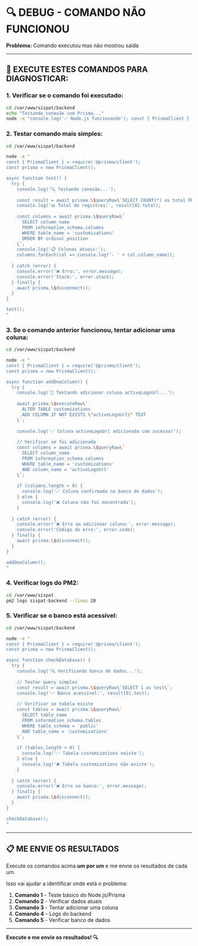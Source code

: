 # 🔍 DEBUG - COMANDO NÃO FUNCIONOU

**Problema:** Comando executou mas não mostrou saída

---

## 🚨 EXECUTE ESTES COMANDOS PARA DIAGNOSTICAR:

### **1. Verificar se o comando foi executado:**
```bash
cd /var/www/sispat/backend
echo "Testando conexão com Prisma..."
node -e "console.log('✅ Node.js funcionando'); const { PrismaClient } = require('@prisma/client'); console.log('✅ Prisma carregado'); const prisma = new PrismaClient(); console.log('✅ Prisma client criado'); prisma.\$disconnect().then(() => console.log('✅ Conexão OK'));"
```

### **2. Testar comando mais simples:**
```bash
cd /var/www/sispat/backend

node -e "
const { PrismaClient } = require('@prisma/client');
const prisma = new PrismaClient();

async function test() {
  try {
    console.log('🔍 Testando conexão...');
    
    const result = await prisma.\$queryRaw\`SELECT COUNT(*) as total FROM customizations\`;
    console.log('📊 Total de registros:', result[0].total);
    
    const columns = await prisma.\$queryRaw\`
      SELECT column_name 
      FROM information_schema.columns 
      WHERE table_name = 'customizations'
      ORDER BY ordinal_position
    \`;
    console.log('📋 Colunas atuais:');
    columns.forEach(col => console.log('- ' + col.column_name));
    
  } catch (error) {
    console.error('❌ Erro:', error.message);
    console.error('Stack:', error.stack);
  } finally {
    await prisma.\$disconnect();
  }
}

test();
"
```

### **3. Se o comando anterior funcionou, tentar adicionar uma coluna:**
```bash
cd /var/www/sispat/backend

node -e "
const { PrismaClient } = require('@prisma/client');
const prisma = new PrismaClient();

async function addOneColumn() {
  try {
    console.log('🔧 Tentando adicionar coluna activeLogoUrl...');
    
    await prisma.\$executeRaw\`
      ALTER TABLE customizations 
      ADD COLUMN IF NOT EXISTS \"activeLogoUrl\" TEXT
    \`;
    
    console.log('✅ Coluna activeLogoUrl adicionada com sucesso!');
    
    // Verificar se foi adicionada
    const columns = await prisma.\$queryRaw\`
      SELECT column_name 
      FROM information_schema.columns 
      WHERE table_name = 'customizations' 
      AND column_name = 'activeLogoUrl'
    \`;
    
    if (columns.length > 0) {
      console.log('✅ Coluna confirmada no banco de dados');
    } else {
      console.log('❌ Coluna não foi encontrada');
    }
    
  } catch (error) {
    console.error('❌ Erro ao adicionar coluna:', error.message);
    console.error('Código do erro:', error.code);
  } finally {
    await prisma.\$disconnect();
  }
}

addOneColumn();
"
```

### **4. Verificar logs do PM2:**
```bash
cd /var/www/sispat
pm2 logs sispat-backend --lines 20
```

### **5. Verificar se o banco está acessível:**
```bash
cd /var/www/sispat/backend

node -e "
const { PrismaClient } = require('@prisma/client');
const prisma = new PrismaClient();

async function checkDatabase() {
  try {
    console.log('🔍 Verificando banco de dados...');
    
    // Testar query simples
    const result = await prisma.\$queryRaw\`SELECT 1 as test\`;
    console.log('✅ Banco acessível:', result[0].test);
    
    // Verificar se tabela existe
    const tables = await prisma.\$queryRaw\`
      SELECT table_name 
      FROM information_schema.tables 
      WHERE table_schema = 'public' 
      AND table_name = 'customizations'
    \`;
    
    if (tables.length > 0) {
      console.log('✅ Tabela customizations existe');
    } else {
      console.log('❌ Tabela customizations não existe');
    }
    
  } catch (error) {
    console.error('❌ Erro no banco:', error.message);
  } finally {
    await prisma.\$disconnect();
  }
}

checkDatabase();
"
```

---

## 📋 ME ENVIE OS RESULTADOS

Execute os comandos acima **um por um** e me envie os resultados de cada um.

Isso vai ajudar a identificar onde está o problema:

1. **Comando 1** - Teste básico do Node.js/Prisma
2. **Comando 2** - Verificar dados atuais
3. **Comando 3** - Tentar adicionar uma coluna
4. **Comando 4** - Logs do backend
5. **Comando 5** - Verificar banco de dados

---

**Execute e me envie os resultados! 🔍**
